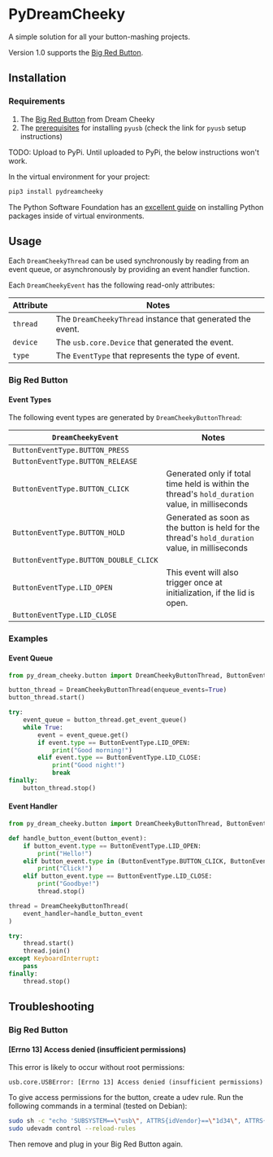# PyDreamCheeky
A simple solution for all your button-mashing projects.

Version 1.0 supports the [Big Red Button](http://dreamcheeky.com/big-red-button).

## Installation

### Requirements
1. The [Big Red Button](http://dreamcheeky.com/big-red-button) from Dream Cheeky
1. The [prerequisites](https://github.com/walac/pyusb) for installing `pyusb` (check the link for `pyusb` setup instructions)


TODO: Upload to PyPi.  Until uploaded to PyPi, the below instructions won't work.

In the virtual environment for your project:
```bash
pip3 install pydreamcheeky
```

The Python Software Foundation has an [excellent guide](https://packaging.python.org/installing/) on installing Python packages inside of virtual environments.

## Usage
Each `DreamCheekyThread` can be used synchronously by reading from an event queue, or asynchronously by providing an event handler function.

Each `DreamCheekyEvent` has the following read-only attributes:

| Attribute | Notes |
|---|---|
| `thread` | The `DreamCheekyThread` instance that generated the event. |
| `device` | The `usb.core.Device` that generated the event. |
| `type` | The `EventType` that represents the type of event. |

### Big Red Button
#### Event Types
The following event types are generated by `DreamCheekyButtonThread`:

| `DreamCheekyEvent` | Notes |
|---|---|
| `ButtonEventType.BUTTON_PRESS` | |
| `ButtonEventType.BUTTON_RELEASE` | |
| `ButtonEventType.BUTTON_CLICK` | Generated only if total time held is within the thread's `hold_duration` value, in milliseconds |
| `ButtonEventType.BUTTON_HOLD` | Generated as soon as the button is held for the thread's `hold_duration` value, in milliseconds |
| `ButtonEventType.BUTTON_DOUBLE_CLICK` | |
| `ButtonEventType.LID_OPEN` | This event will also trigger once at initialization, if the lid is open. |
| `ButtonEventType.LID_CLOSE` | |


### Examples
#### Event Queue
```python
from py_dream_cheeky.button import DreamCheekyButtonThread, ButtonEventType

button_thread = DreamCheekyButtonThread(enqueue_events=True)
button_thread.start()

try:
    event_queue = button_thread.get_event_queue()
    while True:
        event = event_queue.get()
        if event.type == ButtonEventType.LID_OPEN:
            print("Good morning!")
        elif event.type == ButtonEventType.LID_CLOSE:
            print("Good night!")
            break
finally:
    button_thread.stop()
```

#### Event Handler
```python
from py_dream_cheeky.button import DreamCheekyButtonThread, ButtonEventType

def handle_button_event(button_event):
    if button_event.type == ButtonEventType.LID_OPEN:
        print("Hello!")
    elif button_event.type in (ButtonEventType.BUTTON_CLICK, ButtonEventType.BUTTON_HOLD):
        print("Click!")
    elif button_event.type == ButtonEventType.LID_CLOSE:
        print("Goodbye!")
        thread.stop()

thread = DreamCheekyButtonThread(
    event_handler=handle_button_event
)

try:
    thread.start()
    thread.join()
except KeyboardInterrupt:
    pass
finally:
    thread.stop()
```

## Troubleshooting

### Big Red Button
#### [Errno 13] Access denied (insufficient permissions)
This error is likely to occur without root permissions:

```
usb.core.USBError: [Errno 13] Access denied (insufficient permissions)
```

To give access permissions for the button, create a udev rule.  Run the following commands in a terminal (tested on Debian):

```bash
sudo sh -c "echo 'SUBSYSTEM==\"usb\", ATTRS{idVendor}==\"1d34\", ATTRS{idProduct}==\"000d\", MODE=\"0666\", GROUP=\"plugdev\"' >> /etc/udev/rules.d/99-dream_cheeky.rules"
sudo udevadm control --reload-rules
```

Then remove and plug in your Big Red Button again.
